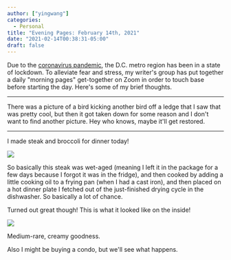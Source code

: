 ```yaml
---
author: ["yingwang"]
categories:
  - Personal
title: "Evening Pages: February 14th, 2021"
date: "2021-02-14T00:38:31-05:00"
draft: false
---
```


Due to the [coronavirus
pandemic](https://en.wikipedia.org/wiki/2019-20_coronavirus_pandemic), the D.C.
metro region has been in a state of lockdown. To alleviate fear and stress, my
writer's group has put together a daily "morning pages" get-together on Zoom in
order to touch base before starting the day. Here's some of my brief thoughts.

---

There was a picture of a bird kicking another bird off a ledge that I saw that
was pretty cool, but then it got taken down for some reason and I don't want to
find another picture. Hey who knows, maybe it'll get restored.

---

I made steak and broccoli for dinner today!

![](/img/posts/2021/02/14/evening_pages_1.jpg)

So basically this steak was wet-aged (meaning I left it in the package for a few
days because I forgot it was in the fridge), and then cooked by adding a little
cooking oil to a frying pan (when I had a cast iron), and then placed on a hot
dinner plate I fetched out of the just-finished drying cycle in the dishwasher.
So basically a lot of chance.

Turned out great though! This is what it looked like on the inside!

![](/img/posts/2021/02/14/evening_pages_2.jpg)

Medium-rare, creamy goodness.

Also I might be buying a condo, but we'll see what happens.
